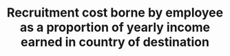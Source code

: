 ---
title: >-
  Recruitment  cost  borne  by  employee  as  a  proportion  of  yearly  income  earned  in  country  of  destination
permalink: /10-7-1/
sdg_goal: 10
layout: indicator
indicator: 10.7.1
indicator_variable: null
graph: null
graph_type_description: null
graph_status_notes: UNK
variable_description: null
variable_notes: null
un_designated_tier: '3'
un_custodial_agency: "ILO,  World  Bank"
target_id: '10.7'
has_metadata: true
rationale_interpretation: >-
  Migrant  workers  often  pay  recruitment  agencies  sums  amounting  to  several  months  expected  wage.  This  contravenes  the  ILO  Private  Employment  Agencies  Convention  commitment  to  abolish  such  fees.  These  fees  disproportionately  affect  low-skilled,  lowincome  workers  from  low-income  countries.  By  reducing  recruitment  costs  the  disposable  incomes  of  low-income  workers  are  increased  and  inequalities  are  reduced  by  enabling  people  who  could  otherwise  not  afford  to  seek  employment  abroad  to  do  so  without  ending  up  in  debt  bondage.
goal_meta_link: 'http://unstats.un.org/sdgs/files/metadata-compilation/Metadata-Goal-10.pdf'
goal_meta_link_page: 9
indicator_name: >-
  Recruitment  cost  borne  by  employee  as  a  proportion  of  yearly  income  earned  in  country  of  destination
target: >-
  Facilitate  orderly,  safe,  regular  and  responsible  migration  and  mobility  of  people,  including  through  the  implementation  of  planned  and  well-managed  migration  policies.
method_of_computation: >-
  Recruitment  cost  borne  by  agricultural  workers,  domestic  workers  and  construction  workers  divided  by  yearly  income  earned  in  country  of  destination
source_title: null
source_notes: null
published: true  

---